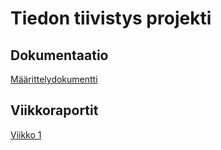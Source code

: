 # Tiedon tiivistys projekti

## Dokumentaatio
[Määrittelydokumentti](https://github.com/mleikas/tiedontiivistys/blob/main/dokumentaatio/m%C3%A4%C3%A4rittelydokumentti.md)

## Viikkoraportit
[Viikko 1](https://github.com/mleikas/tiedontiivistys/blob/main/dokumentaatio/viikkoraportit/Viikko1)
